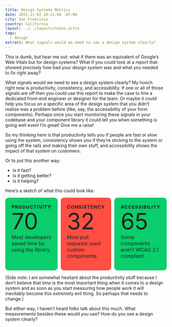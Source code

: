 ```yaml
---
title: Design Systems Metrics
date: 2021-11-02 19:21:00 -07:00
city: San Francisco
country: California
layout: ../../layouts/notes.astro
tags:
  - design
extract: What signals would we need to see a design system clearly?
---
```


<style lang="scss">


@media screen and (min-width: 767px) {
  .metrics {
    gap: 10px;
    display: flex;
  }
}

.metric-card {
  padding: 20px;
  background: var(--color-faded);
  border-radius: 10px;
  color: #222;

  @media screen and (min-width: 767px) {
    margin-top: 0;
    width: 33.3%;
  }

  &.good {
    background: rgb(9, 206, 107);
  }

  &.bad {
    background: rgb(255, 78, 66);
  }

  p {
    font-size: 16px;
    margin-top: 5px;
  }
}

.score {
  font-family: "Clarendon", var(--font-fallback);
  font-size: 72px;
  line-height: 1;
}

h3 {
  margin: 0;
  font-size: 15px;
  text-transform: uppercase;
  letter-spacing: 1px;
  padding: 0;
  margin-bottom: 0px;
}

p {
}
</style>

This is dumb, but hear me out: what if there was an equivalent of Google’s Web Vitals but for design systems? What if you could look at a report that showed precisely how bad your design system was and what you needed to fix right away?

What signals would we need to see a design system clearly? My hunch right now is productivity, consistency, and accessibility. If one or all of those signals are off then you could use this report to make the case to hire a dedicated front-end engineer or designer for the team. Or maybe it could help you focus on a specific area of the design system that you didn’t realize was a problem before (like, say, the accessibility of your form components). Perhaps once you start monitoring these signals in your codebase and your component library it could tell you when something is going well even! I’m great! Give me a raise!

So my thinking here is that productivity tells you if people are fast or slow using the system, consistency shows you if they’re sticking to the system or going off the rails and making their own stuff, and accessibility shows the impact of that system on customers.

Or to put this another way:

- Is it fast?
- Is it getting better?
- Is it helping?

Here’s a sketch of what this could look like:

<div class="metrics">
  <div class="metric-card good">
    <h3>Productivity</h3>
    <span class="score">70</span>
    <p>Most developers saved time by using the library.</p>
  </div>

  <div class="metric-card bad">
    <h3>Consistency</h3>
    <span class="score">32</span>
    <p>Most pull requests used custom components.</p>
  </div>

  <div class="metric-card good">
    <h3>Accessibility</h3>
    <span class="score">65</span>
    <p>Some components aren’t WCAG 2.1 compliant.</p>
  </div>
</div>

(Side note: I am somewhat hesitant about the productivity stuff because I don’t believe that _time_ is the most important thing when it comes to a design system and as soon as you start measuring how people work it will inevitably become this extremely evil thing. So perhaps that needs to change.)

But either way, I haven’t heard folks talk about this much. What measurements besides these would you use? How do you see a design system clearly?
